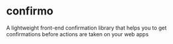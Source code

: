 # confirmo
A lightweight front-end confirmation library that helps you to get confirmations before actions are taken on your web apps
